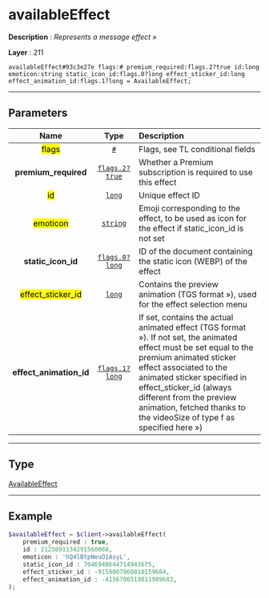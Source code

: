 # availableEffect

**Description** : *Represents a message effect »*

**Layer** : 211

```tl
availableEffect#93c3e27e flags:# premium_required:flags.2?true id:long emoticon:string static_icon_id:flags.0?long effect_sticker_id:long effect_animation_id:flags.1?long = AvailableEffect;
```

---

## Parameters

| Name | Type | Description |
| :---: | :---: | :--- |
| <mark>flags</mark> | [`#`](type/#) | Flags, see TL conditional fields |
| **premium_required** | [`flags.2?true`](type/true) | Whether a Premium subscription is required to use this effect |
| <mark>id</mark> | [`long`](type/long) | Unique effect ID |
| <mark>emoticon</mark> | [`string`](type/string) | Emoji corresponding to the effect, to be used as icon for the effect if static_icon_id is not set |
| **static_icon_id** | [`flags.0?long`](type/long) | ID of the document containing the static icon (WEBP) of the effect |
| <mark>effect_sticker_id</mark> | [`long`](type/long) | Contains the preview animation (TGS format »), used for the effect selection menu |
| **effect_animation_id** | [`flags.1?long`](type/long) | If set, contains the actual animated effect (TGS format »). If not set, the animated effect must be set equal to the premium animated sticker effect associated to the animated sticker specified in effect_sticker_id (always different from the preview animation, fetched thanks to the videoSize of type f as specified here ») |

---

## Type

[AvailableEffect](type/AvailableEffect)

---

## Example

```php
$availableEffect = $client->availableEffect(
	premium_required : true,
	id : 2125891134291560068,
	emoticon : 'hQ4lBtpNeuO1AsyL',
	static_icon_id : 7046948644714943675,
	effect_sticker_id : -9158007060810159684,
	effect_animation_id : -4156706519811989683,
);
```